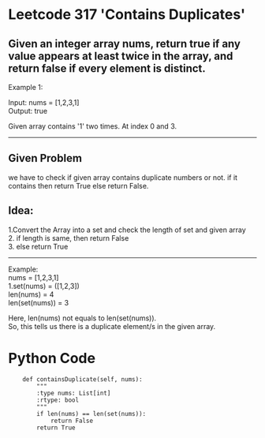 # Leetcode 317 'Contains Duplicates' 

## Given an integer array nums, return true if any value appears at least twice in the array, and return false if every element is distinct.


Example 1:

Input: nums = [1,2,3,1] </br>
Output: true

Given array contains '1' two times. At index 0 and 3.

----
## Given Problem 

we have to check if given array contains duplicate numbers or not. if it contains then return True else return False.

## Idea:

1.Convert the Array into a set and check the length of set and given array </br>
2. if length is same, then return False </br>
3. else return True

---

Example: </br>
nums = [1,2,3,1] </br>
1.set(nums) = ([1,2,3]) </br>
len(nums) = 4 </br>
len(set(nums)) = 3 </br>

Here, len(nums) not equals to len(set(nums)).  </br>
So, this tells us there is a duplicate element/s in the given array. </br>

# Python Code
```
    def containsDuplicate(self, nums):
        """
        :type nums: List[int]
        :rtype: bool
        """
        if len(nums) == len(set(nums)):
            return False
        return True
```


